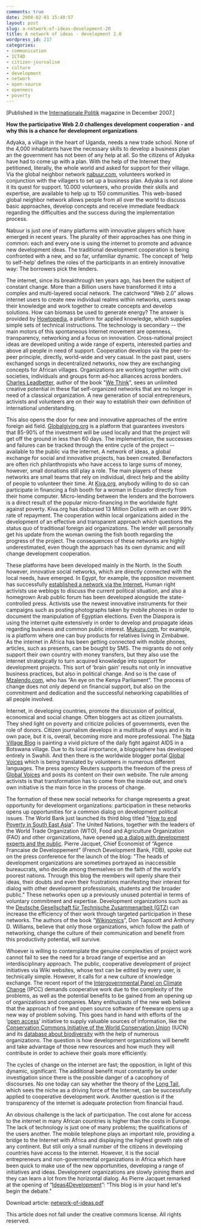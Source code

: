 ```yaml
---
comments: true
date: 2008-02-01 15:49:57
layout: post
slug: a-network-of-ideas-development-20
title: A network of ideas - development 2.0
wordpress_id: 217
categories:
- communication
- ICT4D
- citizen-journalism
- culture
- development
- network
- open-source
- openness
- poverty
---
```


[Published in the [Internationale Politik](http://www.internationalepolitik.de) magazine in December 2007.]

**How the participative Web 2.0 challenges development cooperation - and why this is a chance for development organizations** 

Adyaka, a village in the heart of Uganda, needs a new trade school. None of the 4,000 inhabitants have the necessary skills to develop a business plan an the government has not been of any help at all. So the citizens of Adyaka have had to come up with a plan. With the help of the Internet they petitioned, literally, the whole world and asked for support for their village. Via the global neighbor network [nabuur.com](http://www.nabuur.com), volunteers worked in conjunction with the villagers to set up a business plan. Adyaka is not alone it its quest for support. 10.000 volunteers, who provide their skills and expertise, are available to help up to 150 communities. This web-based global neighbor network allows people from all over the world to discuss basic approaches, develop concepts and receive immediate feedback regarding the difficulties and the success during the implementation process.

Nabuur is just one of many platforms with innovative players which have emerged in recent years. The plurality of their approaches has one thing in common: each and every one is using the internet to promote and advance new development ideas. The traditional development cooperation is being confronted with a new, and so far, unfamiliar dynamic. The concept of ‘help to self-help’ defines the roles of the participants in an entirely innovative way: The borrowers pick the lenders.

The internet, since its breakthrough ten years ago, has been the subject of constant change. More than a Billion users have transformed it into a complex and multi-layered social network. The catchword “Web 2.0” allows internet users to create new individual realms within networks, users swap their knowledge and work together to create concepts and develop solutions. How can biomass be used to generate energy? The answer is provided by [Howtopedia](http://www.howtopedia.org), a platform for applied knowledge, which supplies simple sets of technical instructions. The technology is secondary -- the main motors of this spontaneous Internet movement are openness, transparency, networking and a focus on innovation. Cross-national project ideas are developed uniting a wide range of experts, interested parties and above all people in need of support. Cooperation develops via the peer-to-peer principle, directly, world-wide and very casual. In the past past, users exchanged songs in decentralized networks, now they are exchanging concepts for African villages. Organizations are working together with civil societies, individuals and groups form ad-hoc alliances across borders. [Charles Leadbetter](http://www.charlesleadbeater.net/home.aspx), author of the book "[We Think](http://www.wethinkthebook.net)", sees an unlimited creative potential in these flat self-organized networks that are no longer in need of a classical organization. A new generation of social entrepreneurs, activists and volunteers are on their way to establish their own definition of international understanding.



This also opens the door for new and innovative approaches of the entire foreign aid field. [Globalgiving.org](http://globalgiving.org) is a platform that guarantees investors that 85-90% of the investment will be used locally and that the project will get off the ground in less than 60 days. The implementation, the successes and failures can be tracked through the entire cycle of the project -- available to the public via the internet. A network of ideas, a global exchange for social and innovative projects, has been created. Benefactors are often rich philanthropists who have access to large sums of money, however, small donations still play a role. The main players of these networks are small teams that rely on individual, direct help and the ability of people to volunteer their time. At [Kiva.org](http://kiva.org), anybody willing to do so can participate in financing a fish booth for a woman in Ecuador directly from their home computer. Micro-lending between the lenders and the borrowers is a direct result of the popular micro-financing in the worldwide fight against poverty. Kiva.org has disbursed 13 Million Dollars with an over 99% rate of repayment. The cooperation within local organizations aided in the development of an effective and transparent approach which questions the status quo of traditional foreign aid organizations. The lender will personally get his update from the woman owning the fish booth regarding the progress of the project. The consequences of these networks are highly underestimated, even though the approach has its own dynamic and will change development cooperation.   

These platforms have been developed mainly in the North. In the South however, innovative social networks, which are directly connected with the local needs, have emerged. In Egypt, for example, the opposition movement has successfully [established a network via the Internet.](http://www.crisscrossed.net/2007/06/17/an-overview-on-egyptian-bloggers-and-activism/) Human right activists use weblogs to discuss the current political situation, and also a homegrown Arab public forum has been developed alongside the state-controlled press. Activists use the newest innovative instruments for their campaigns such as posting photographs taken by mobile phones in order to document the manipulation of Egyptian elections. Even the Diaspora is using the internet quite extensively in order to develop and propagate ideas regarding business and common public interest. [Mukuru.com](http://mukuru.com), for example, is a platform where one can buy products for relatives living in Zimbabwe. As the internet in Africa has been getting connected with mobile phones, articles, such as presents, can be bought by SMS. The migrants do not only support their own country with money transfers, but they also use the internet strategically to turn acquired knowledge into support for development projects. This sort of ‘brain gain’ results not only in innovative business practices, but also in political change. And so is the case of [Mzalendo.com](http://mzalendo.com), who has “An eye on the Kenya Parliament”. The process of change does not only depend on financial support, but also on the commitment and dedication and the successful networking capabilities of all people involved.

Internet, in developing countries, promote the discussion of political, economical and social change. Often bloggers act as citizen journalists. They shed light on poverty and criticize policies of governments, even the role of donors. Citizen journalism develops in a multitude of ways and in its own pace, but it is, overall, becoming more and more professional. The [Nata Village Blog](http://natavillage.typepad.com/) is painting a vivid picture of the daily fight against AIDS in a Botswana village. Due to its local importance, a blogosphere has developed entirely in Swahili. And then there is the worldwide blogger portal [Global Voices](http://www.globalvoicesonline.org) which is being translated by volunteers in numerous different languages. The press agency Reuters supports the freedom of the press of [Global Voices](http://www.globalvoicesonline.org) and posts its content on their own website. The rule among activists is that transformation has to come from the inside out, and one’s own initiative is the main force in the process of change. 

The formation of these new social networks for change represents a great opportunity for development organizations: participation in these networks opens up opportunities for a common dialog on development political issues. The World Bank just launched its third blog titled “[How to end Poverty in South East Asia](http://endpovertyinsouthasia.worldbank.org)”. The United Nations, together with the leaders of the World Trade Organization (WTO), Food and Agriculture Organization (FAO) and other organizations, have opened [up a dialog with development experts and the public](http://www.ideas4development.org/en). Pierre Jacquet, Chief Economist of “Agence Francaise de Developpement” (French Development Bank, FDB), spoke out on the press conference for the launch of the blog: "The heads of development organizations are sometimes portrayed as inaccessible bureaucrats, who decide among themselves on the faith of the world's poorest nations. Through this blog the members will openly share their ideas, their doubts and even their frustrations manifesting their interest for dialog with other development professionals, students and the broader public." These networks open up a previously unused potential in terms of voluntary commitment and expertise. Development organizations such as the [Deutsche Gesellschaft für Technische Zusammenarbeit (GTZ)](http://www.gtz.de) can increase the efficiency of their work through targeted participation in these networks. The authors of the book “[Wikinomics](http://www.wikinomics.com)”, Don Tapscott and Anthony D. Williams, believe that only those organizations, which follow the path of networking, change the culture of their communication and benefit from this productivity potential, will survive.

Whoever is willing to contemplate the genuine complexities of project work cannot fail to see the need for a broad range of expertise and an interdisciplinary approach. The public, cooperative development of project initiatives via Wiki websites, whose text can be edited by every user, is technically simple. However, it calls for a new culture of knowledge exchange. The recent report of the [Intergovernmental Panel on Climate Change](http://www.ipcc.ch) (IPCC) demands cooperative work due to the complexity of the problems, as well as the potential benefits to be gained from an opening up of organizations and companies. Many enthusiasts of the new web believe that the approach of free and open source software of freeware opens up a new way of problem solving. This goes hand in hand with efforts of the ‘[open access](http://en.wikipedia.org/wiki/Open_access)’ initiative to supply valuable sources of information, like the [Conservation Commons Initiative of the World Conservation Union](http://www.iucn.org) (IUCN) and its [database about biodiversity](http://www.conservationcommon.org) with the help of numerous organizations. The question is how development organizations will benefit and take advantage of those new resources and how much they will contribute in order to achieve their goals more efficiently.

The cycles of change on the internet are fast; the opposition, in light of this dynamic, significant. The additional benefit must constantly be under investigation since there is the possible danger of a cacophony of discourses. No one today can say whether the theory of the [Long Tail](http://en.wikipedia.org/wiki/Long_tail), which sees the niche as a driving force of the Internet, can be successfully applied to cooperative development work. Another question is if the transparency of the internet is adequate protection from financial fraud.

An obvious challenge is the lack of participation. The cost alone for access to the internet in many African countries is higher than the costs in Europe. The lack of technology is just one of many problems; the qualifications of the users another. The mobile telephone plays an important role, providing a bridge to the Internet with Africa and displaying the highest growth rate of any continent. But still only a small number of the citizens in developing countries have access to the internet. However, it is the social entrepreneurs and non-governmental organizations in Africa which have been quick to make use of the new opportunities, developing a range of initiatives and ideas. Development organizations are slowly joining them and they can learn a lot from the horizontal dialog. As Pierre Jacquet remarked at the opening of “[Ideas4Development](http://www.ideas4development.org/en/)”: “This blog is in your hand let's begin the debate."

Download article: [network-of-ideas.pdf](/files/network-of-ideas.pdf)

This article does not fall under the creative commons license. All rights reserved.
